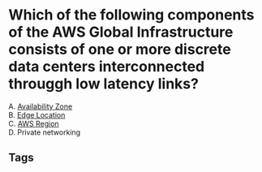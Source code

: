 # Which of the following components of the AWS Global Infrastructure consists of one or more discrete data centers interconnected througgh low latency links?

A. [Availability Zone](https://github.com/EliotKhachi//publicZk/tree/main/202309120358)  
B. [Edge Location](https://github.com/EliotKhachi//publicZk/tree/main/202309120410)  
C. [AWS Region](https://github.com/EliotKhachi//publicZk/tree/main/202309120400)  
D. Private networking  

## Tags
